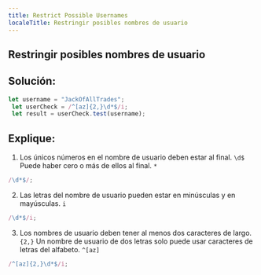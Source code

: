 ```yaml
---
title: Restrict Possible Usernames
localeTitle: Restringir posibles nombres de usuario
---
```

## Restringir posibles nombres de usuario

## Solución:

```javascript
let username = "JackOfAllTrades"; 
 let userCheck = /^[az]{2,}\d*$/i; 
 let result = userCheck.test(username); 
```

## Explique:

1.  Los únicos números en el nombre de usuario deben estar al final. `\d$` Puede haber cero o más de ellos al final. `*`

```javascript
/\d*$/; 
```

2.  Las letras del nombre de usuario pueden estar en minúsculas y en mayúsculas. `i`

```javascript
/\d*$/i; 
```

3.  Los nombres de usuario deben tener al menos dos caracteres de largo. `{2,}` Un nombre de usuario de dos letras solo puede usar caracteres de letras del alfabeto. `^[az]`

```javascript
/^[az]{2,}\d*$/i; 

```